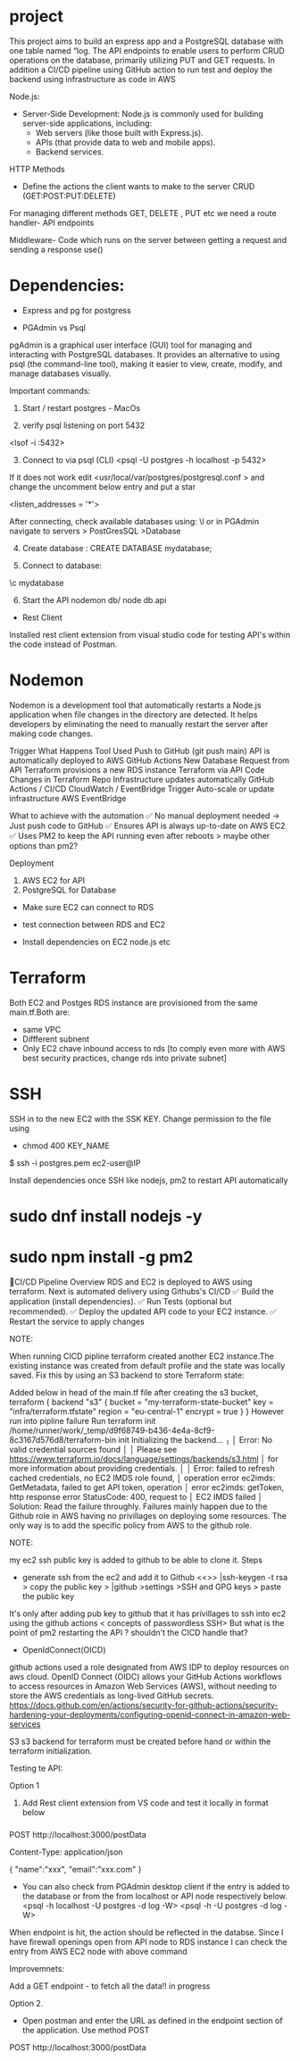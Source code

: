 # project

This project aims to build an express app and a PostgreSQL database with one table named “log. The API endpoints to enable users to perform CRUD operations on the database, primarily utilizing PUT and GET requests. In addition a CI/CD pipeline using GitHub action to run test and deploy the backend using infrastructure as code in AWS

Node.js:
- Server-Side Development: Node.js is commonly used for building server-side applications, including:
    -  Web servers (like those built with Express.js).   
    - APIs (that provide data to web and mobile apps).   
    - Backend services.    
  

HTTP Methods
- Define the actions the client wants to make to the server CRUD (GET:POST:PUT:DELETE)

For managing different methods GET, DELETE , PUT etc we need a route handler- API endpoints

Middleware- Code which runs on the server between getting a request and sending a response  use()

# Dependencies:

- Express and pg for postgress

- PGAdmin vs Psql

pgAdmin is a graphical user interface (GUI) tool for managing and interacting with PostgreSQL databases. It provides an alternative to using psql (the command-line tool), making it easier to view, create, modify, and manage databases visually. 

Important commands:
1. Start / restart postgres - MacOs
<brew services start postgresql>

2. verify psql listening on port 5432

<lsof -i :5432>

3. Connect to via psql (CLI)
<psql -U postgres -h localhost -p 5432>

If it does not work edit <usr/local/var/postgres/postgresql.conf > and change the uncomment below entry and put a star

<listen_addresses = '*'>

After connecting, check available databases using:
\l
or in PGAdmin navigate to servers > PostGresSQL >Database

4. Create database :
CREATE DATABASE mydatabase;

5. Connect to database:

\c mydatabase

6. Start the API
nodemon db/ node db.api

- Rest Client

Installed rest client extension from visual studio code for testing API's within the code instead of Postman.

# Nodemon 
Nodemon is a development tool that automatically restarts a Node.js application when file changes in the directory are detected. It helps developers by eliminating the need to manually restart the server after making code changes.

Trigger	What Happens	Tool Used
Push to GitHub (git push main)	API is automatically deployed to AWS	GitHub Actions
New Database Request from API	Terraform provisions a new RDS instance	Terraform via API
Code Changes in Terraform Repo	Infrastructure updates automatically	GitHub Actions / CI/CD
CloudWatch / EventBridge Trigger	Auto-scale or update infrastructure	AWS EventBridge

What to achieve with the automation
✅ No manual deployment needed → Just push code to GitHub
✅ Ensures API is always up-to-date on AWS EC2
✅ Uses PM2 to keep the API running even after reboots > maybe other options than pm2?

Deployment

1. AWS EC2 for API
2. PostgreSQL for Database 

- Make sure EC2 can connect to RDS

- test connection between RDS and EC2
- Install dependencies on EC2 node.js etc

# Terraform

Both EC2 and Postges RDS instance are provisioned from the same main.tf.Both are:
- same VPC
- Diffferent subnent
- Only EC2 chave inbound access to rds
[to comply even more with AWS best security practices, change rds into private subnet]

# SSH

SSH in to the new EC2 with the SSK KEY. Change permission to the file using 
- chmod 400 KEY_NAME

 $ ssh -i postgres.pem ec2-user@IP


Install dependencies once SSH like nodejs, pm2 to restart API automatically
# sudo dnf install nodejs -y
# sudo npm install -g pm2

🔹CI/CD Pipeline Overview
RDS and EC2 is deployed to AWS using terraform. Next is automated delivery using Githubs's CI/CD
✅ Build the application (install dependencies).
✅ Run Tests (optional but recommended).
✅ Deploy the updated API code to your EC2 instance.
✅ Restart the service to apply changes

NOTE:

When running CICD pipline terraform created another EC2 instance.The existing instance was created from default profile and the state was locally saved.
Fix this by using an S3 backend to store Terraform state:

Added below in head of the main.tf file after creating the s3 bucket,
terraform {
  backend "s3" {
    bucket         = "my-terraform-state-bucket"
    key            = "infra/terraform.tfstate"
    region         = "eu-central-1"
    encrypt        = true
  }
}
However run into pipline failure 
Run terraform init
/home/runner/work/_temp/d9f68749-b436-4e4a-8cf9-8c3167d576d8/terraform-bin init
Initializing the backend...
╷
│ Error: No valid credential sources found
│ 
│ Please see https://www.terraform.io/docs/language/settings/backends/s3.html
│ for more information about providing credentials.
│ 
│ Error: failed to refresh cached credentials, no EC2 IMDS role found,
│ operation error ec2imds: GetMetadata, failed to get API token, operation
│ error ec2imds: getToken, http response error StatusCode: 400, request to
│ EC2 IMDS failed
│ 
Solution: 
Read the failure throughly. Failures mainly happen due to the Github role in AWS having no privillages on deploying some resources. The only way is to add the specific policy from AWS to the github role.

NOTE:

my ec2 ssh public key is added to github to be able to clone it.
Steps
- generate ssh from the ec2 and add it to Github <<<detai steps later>>>
|ssh-keygen -t rsa > copy the public key > 
|github >settings >SSH and GPG keys > paste the public key

It's only after adding pub key to github that it has privillages to ssh into ec2 using the github actions < concepts of passwordless SSH>
But what is the point of pm2 restarting the API ? shouldn't the CICD handle that?

- OpenIdConnect(OICD)

github actions used a role designated from AWS IDP to deploy resources on aws cloud. 
OpenID Connect (OIDC) allows your GitHub Actions workflows to access resources in Amazon Web Services (AWS), without needing to store the AWS credentials as long-lived GitHub secrets. https://docs.github.com/en/actions/security-for-github-actions/security-hardening-your-deployments/configuring-openid-connect-in-amazon-web-services

S3
s3 backend for terraform must be created before hand or within the terraform initialization. 

Testing te API:

Option 1

1. Add Rest client extension from VS code and test it locally in format below

###
POST http://localhost:3000/postData

Content-Type: application/json

{
   "name":"xxx",
   "email":"xxx.com"
}

- You can also check from PGAdmin desktop client if the entry is added to the database or from the from localhost or API node respectively below.
<psql -h localhost -U postgres -d log -W>
<psql -h <PostgreSQL endpoint> -U postgres -d log -W>

When endpoint is hit, the action should be reflected in the databse. Since I have firewall openings open from API node to RDS instance I can check the entry from AWS EC2 node with above command

Improvemnets:

Add a GET endpoint - to fetch all the data!! in progress


Option 2.

- Open postman and enter the URL as defined in the endpoint section of the application. Use method POST

POST http://localhost:3000/postData

